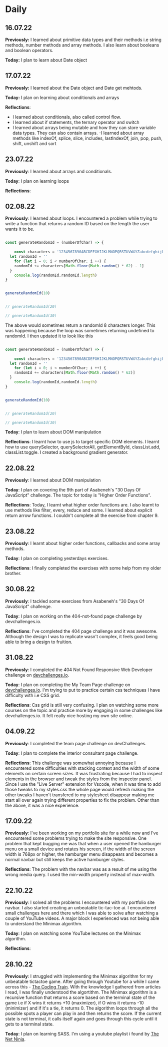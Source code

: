 # Daily

## 16.07.22

**Previously:** I learned about primitive data types and their methods i.e string methods, number methods and array methods. I also learn about booleans and boolean operators.

**Today:** I plan to learn about Date object

## 17.07.22

**Previously:** I learned about the Date object and Date get mehtods.

**Today:** I plan  on learning about conditionals and arrays

**Reflections**:

- I learned about conditionals, also called control flow. 
- I learned about if statements, the ternary operator and switch
- I learned about arrays being mutable and how they can store variable data types. They can also contain arrays.
-I learned about array methods like indexOf, splice, slice, includes, lastIndexOf, join, pop, push, shift, unshift and sort

## 23.07.22

**Previously**: I learned about arrays and conditionals.

**Today**: I plan on learning loops

**Reflections**:

## 02.08.22

**Previously**: I learned about loops. I encountered a problem while trying to write a function that returns a random ID based on the length the user wants it to be.

``` js

const generateRandomId = (numberOfChar) => {
  
	const characters = '1234567890ABCDEFGHIJKLMNOPQRSTUVWXYZabcdefghijklmnopqrstuvwxyz'
  let randomId = ''
	for (let i = 0; i < numberOfChar; i ++) {
    randomId += characters[Math.floor(Math.random() * 62) - 1]
  }
	console.log(randomId,randomId.length)
}


generateRandomId(10) 


// generateRandomId(20)

// generateRandomId(30)
```

The  above would sometimes return a randomId 8 characters longer. This was happening because the loop was sometimes returning undefined to randomId. I then updated it to look like this

``` js

const generateRandomId = (numberOfChar) => {
  
	const characters = '1234567890ABCDEFGHIJKLMNOPQRSTUVWXYZabcdefghijklmnopqrstuvwxyz'
  let randomId = ''
	for (let i = 0; i < numberOfChar; i ++) {
    randomId += characters[Math.floor(Math.random() * 62)]
  }
	console.log(randomId,randomId.length)
}


generateRandomId(10) 


// generateRandomId(20)

// generateRandomId(30)
```

**Today**: I plan to learn about DOM manipulation

**Reflections**: I learnt how to use js to target specific DOM elements. I learnt how to use querySelector, querySelectorAll, getElementById, classList.add, classList.toggle. I created a background gradient generator.


## 22.08.22

**Previously**: I learned about DOM manipulation

**Today**: I plan on covering the 9th part of Asabeneh's "30 Days Of JavaScript" challenge. The topic for today is "Higher Order Functions".

**Reflections**: Today, I learnt what higher order functions are. I also learnt to use methods like filter, every, reduce and some. I learned about explicit return arrow functions. I couldn't complete all the exercise from chapter 9.

## 23.08.22

**Previously**: I learnt about higher order functions, callbacks and some array methods. 

**Today**: I plan on completing yesterdays exercises.

**Reflections**: I finally completed the exercises with some help from my older brother.


## 30.08.22

**Previously**: I tackled some exercises from Asabeneh's "30 Days Of JavaScript" challenge.

**Today**: I plan on working on the 404-not-found page challenge by devchallenges.io.

**Reflections**: I've completed the 404 page challenge and it was awesome. Although the design I was to replicate wasn't complex, it feels good being able to bring a design to fruition.


## 31.08.22

**Previously**: I completed the 404 Not Found Responsive Web Developer challenge on [devchallenges.io](https://devchallenges.io/challenges/wBunSb7FPrIepJZAg0sY). 

**Today**: I plan on completing the My Team Page challenge on [devchallenges.io](https://devchallenges.io/challenges/hhmesazsqgKXrTkYkt0U). I'm trying to put to practice certain css techniques I have difficulty with i.e CSS grid.

**Reflections**: Css grid is still very confusing. I plan on watching some more courses on the topic and practice more by engaging in some challenges like devchallenges.io. It felt really nice hosting my own site online.

## 04.09.22

**Previously**: I completed the team page challenge on devChallenges. 

**Today**: I plan to complete the interior consultant page challenge.

**Reflections**: This challenge was somewhat annoying because I encountered some difficulties with stacking context and the width of some elements on certain screen sizes. It was frustrating because I had to inspect elements in the browser and tweak the styles from the inspector panel. Since I use the "Live Server" extension for Vscode, when it was time to add those tweaks to my styles.css the whole page would refresh making the other tweaks I haven't transfered to my stylesheet disappear making me start all over again trying different properties to fix the problem. Other than the above, it was a nice experience.

## 17.09.22

**Previously**: I've been working on my portfolio site for a while now and I've encountered some problems trying to make the site responsive. One problem that kept bugging me was that when a user opened the hamburger menu on a small device and rotates his screen, if the width of the screen width is 768px or higher, the hamburger menu disappears and becomes a normal navbar but still keeps the active hamburger styles.

**Reflections**: The problem with the navbar was as a result of me using the wrong media query. I used the min-width property instead of max-width.

## 22.10.22

**Previously**: I solved all the problems I encountered with my portfolio site navbar. I also started creating an unbeatable tic-tac-toe ai. I encountered small challenges here and there which I was able to solve after watching a couple of YouTube videos. A major block I experienced was not being able to understand the Minimax algorithm.

**Today**: I plan on watching some YouTube lectures on the Minimax algorithm.

**Reflections**:

## 28.10.22 

**Previously**: I struggled with implementing the Minimax algorithm for my unbeatable tictactoe game. After going through Youtube for a while I came across this - [The Coding Train](https://youtu.be/trKjYdBASyQ). With the knowledge I gathered from articles I read, I was finally understood the algortithm. The Minimax algorithm is a recursive function that returns a score based on the terminal state of the game i.e if X wins it returns +10 (maximizer), if O wins it returns -10 (minimizer) and if it's a tie, it returns 0. The algorithm loops through all the possible spots a player can play in and then returns the score. If the current state is not terminal, it calls itself again and goes through this cycle until it gets to a terminal state.

**Today**: I plan on learning SASS. I'm using a youtube playlist i found by [The Net Ninja](https://youtube.com/playlist?list=PL4cUxeGkcC9iEwigam3gTjU_7IA3W2WZA).
